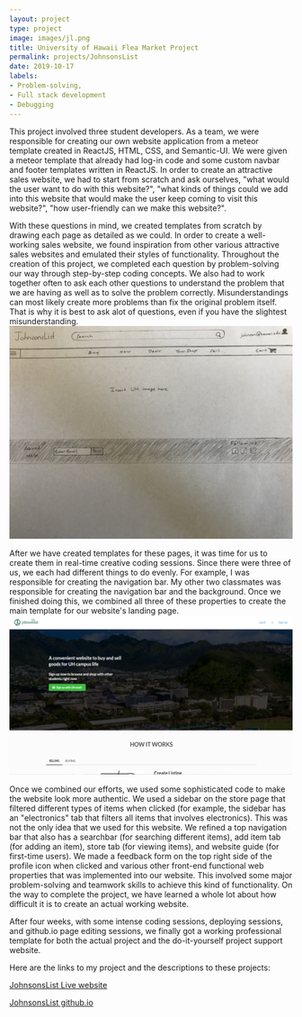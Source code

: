 ```yaml
---
layout: project
type: project
image: images/jl.png
title: University of Hawaii Flea Market Project
permalink: projects/JohnsonsList
date: 2019-10-17
labels:
- Problem-solving, 
- Full stack development
- Debugging
---
```


This project involved three student developers.  As a team, we were responsible for creating our own website application from a meteor template created in ReactJS, HTML, CSS, and Semantic-UI.  We were given a meteor template that already had log-in code and some custom navbar and footer templates written in ReactJS.  In order to create an attractive sales website, we had to start from scratch and ask ourselves, "what would the user want to do with this website?", "what kinds of things could we add into this website that would make the user keep coming to visit this website?",  "how user-friendly can we make this website?".  

With these questions in mind, we created templates from scratch by drawing each page as detailed as we could.  In order to create a well-working sales website, we found inspiration from other various attractive sales websites and emulated their styles of functionality.  Throughout the creation of this project, we completed each question by problem-solving our way through step-by-step coding concepts.  We also had to work together often to ask each other questions to understand the problem that we are having as well as to solve the problem correctly.  Misunderstandings can most likely create more problems than fix the original problem itself.  That is why it is best to ask alot of questions, even if you have the slightest misunderstanding.  <img class="ui medium right floated rounded image" src="../images/MockpageJL.jpg">

After we have created templates for these pages, it was time for us to create them in real-time creative coding sessions.  Since there were three of us, we each had different things to do evenly.  For example, I was responsible for creating the navigation bar.  My other two classmates was responsible for creating the navigation bar and the background.  Once we finished doing this, we combined all three of these properties to create the main template for our website's landing page.  <img class="ui medium right floated rounded image" src="../images/LandingPageJohnsonsList.png">

Once we combined our efforts, we used some sophisticated code to make the website look more authentic.  We used a sidebar on the store page that filtered different types of items when clicked (for example, the sidebar has an "electronics" tab that filters all items that involves electronics).  This was not the only idea that we used for this website.  We refined a top navigation bar that also has a searchbar (for searching different items), add item tab (for adding an item), store tab (for viewing items), and website guide (for first-time users).  We made a feedback form on the top right side of the profile icon when clicked and various other front-end functional web properties that was implemented into our website.  This involved some major problem-solving and teamwork skills to achieve this kind of functionality.  On the way to complete the project, we have learned a whole lot about how difficult it is to create an actual working website.  

After four weeks, with some intense coding sessions, deploying sessions, and github.io page editing sessions, we finally got a working professional template for both the actual project and the do-it-yourself project support website.  

Here are the links to my project and the descriptions to these projects:

[JohnsonsList Live website](http://johnsonslist.meteorapp.com/#/)

[JohnsonsList github.io](https://johnsonslist.github.io/)
